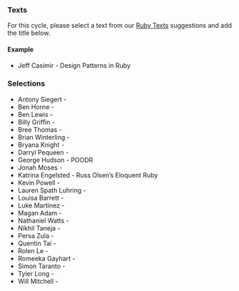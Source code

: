 ### Texts

For this cycle, please select a text from our [Ruby Texts](http://tutorials.jumpstartlab.com/reading/suggestions/ruby_texts.html) suggestions and add the title below.

#### Example

* Jeff Casimir - Design Patterns in Ruby

### Selections

* Antony Siegert - 
* Ben Horne - 
* Ben Lewis - 
* Billy Griffin - 
* Bree Thomas - 
* Brian Winterling - 
* Bryana Knight - 
* Darryl Pequeen - 
* George Hudson - POODR
* Jonah Moses - 
* Katrina Engelsted - Russ Olsen’s Eloquent Ruby
* Kevin Powell - 
* Lauren Spath Luhring - 
* Louisa Barrett - 
* Luke Martinez - 
* Magan Adam - 
* Nathaniel Watts - 
* Nikhil Taneja - 
* Persa Zula - 
* Quentin Tai - 
* Rolen Le - 
* Romeeka Gayhart - 
* Simon Taranto - 
* Tyler Long - 
* Will Mitchell - 
